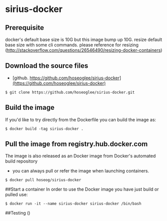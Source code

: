 # sirius-docker

## Prerequisite
docker's default base size is 10G but this image bump up 10G. 
resize default base size with some cli commands.
please reference for resizing (http://stackoverflow.com/questions/26546490/resizing-docker-containers)

## Download the source files
* [github. https://github.com/hoseoglee/sirius-docker](https://github.com/hoseoglee/sirius-docker)
```
$ git clone https://github.com/hoseoglee/sirius-docker.git
```

## Build the image
If you'd like to try directly from the Dockerfile you can build the image as:
```
$ docker build -tag sirius-docker .
```

## Pull the image from registry.hub.docker.com
The image is also released as an Docker image from Docker's automated build repository 
- you can always pull or refer the image when launching containers.
```
$ docker pull hoseog/sirius-docker
```

##Start a container
In order to use the Docker image you have just build or pulled use:
```
$ docker run -it --name sirius-docker sirius-docker /bin/bash
```

##Testing ()

